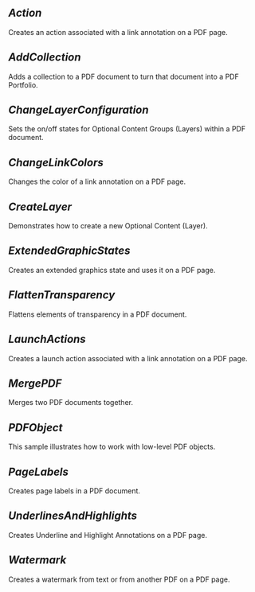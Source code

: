 ## ***Action***
Creates an action associated with a link annotation on a PDF page.

## ***AddCollection***
Adds a collection to a PDF document to turn that document into a PDF Portfolio.

## ***ChangeLayerConfiguration***
Sets the on/off states for Optional Content Groups (Layers) within a PDF document.

## ***ChangeLinkColors***
Changes the color of a link annotation on a PDF page.

## ***CreateLayer***
Demonstrates how to create a new Optional Content (Layer).

## ***ExtendedGraphicStates***
Creates an extended graphics state and uses it on a PDF page.

## ***FlattenTransparency***
Flattens elements of transparency in a PDF document.

## ***LaunchActions***
Creates a launch action associated with a link annotation on a PDF page.

## ***MergePDF***
Merges two PDF documents together.

## ***PDFObject***
This sample illustrates how to work with low-level PDF objects.

## ***PageLabels***
Creates page labels in a PDF document.

## ***UnderlinesAndHighlights***
Creates Underline and Highlight Annotations on a PDF page.

## ***Watermark***
Creates a watermark from text or from another PDF on a PDF page.
